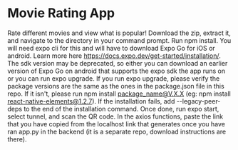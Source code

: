 # Movie Rating App

Rate different movies and view what is popular! Download the zip, extract it, and navigate to the directory in your command prompt. Run npm install. You will need expo cli for this and will have to download Expo Go for iOS or android. Learn more here https://docs.expo.dev/get-started/installation/. The sdk version may be deprecated, so either you can download an earlier version of Expo Go on android that supports the expo sdk the app runs on or you can run expo upgrade. If you run expo upgrade, please verify the package versions are the same as the ones in the package.json file in this repo. If it isn't, please run npm install package_name@V.X.X (eg: npm install react-native-elements@1.2.7). If the installation fails, add --legacy-peer-deps to the end of the installation command. Once done, run expo start, select tunnel, and scan the QR code. In the axios functions, paste the link that you have copied from the localhost link that generates once you have ran app.py in the backend (it is a separate repo, download instructions are there).
